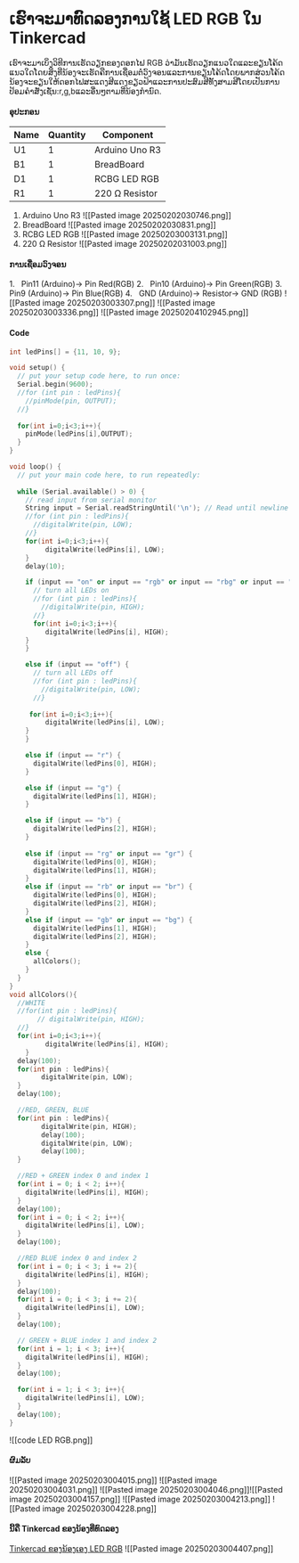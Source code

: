 # ເຮົາຈະມາທົດລອງການໃຊ້ LED RGB ໃນ Tinkercad
ເຮົາຈະມາເບິ່ງວິທີການເຮັດວຽກຂອງດອກໄຟ RGB ວ່າມັນເຮັດວຽກແນວໃດແລະຂຽນໂຄ້ດແນວໃດໂດຍສິ່ງທີ່ນ້ອງຈະເຮັດຄືການເຊື່ອມຕໍ່ວົງຈອນແລະການຂຽນໂຄ້ດໂດຍພາກສ່ວນໂຄ້ດນ້ອງຈະຂຽນໃຫ້ດອກໄຟສະແດງສີແດງຂຽວຟ້າແລະການປະສົມສີທັ້ງສາມສີໂດຍເປັນການປ້ອມຄຳສັ່ງເຊັ່ນ:r,g,bແລະອື່ນໆຕາມທີ່ນ້ອງກຳນົດ.
#### ອຸປະກອນ
| Name | Quantity | Component      |
| ---- | -------- | -------------- |
| U1   | 1        | Arduino Uno R3 |
| B1   | 1        | BreadBoard     |
| D1   | 1        | RCBG LED RGB   |
| R1   | 1        | 220 Ω Resistor |
1. Arduino Uno R3
![[Pasted image 20250202030746.png]]
2. BreadBoard
![[Pasted image 20250202030831.png]]
3. RCBG LED RGB
![[Pasted image 20250203003131.png]]
 4. 220 Ω Resistor
![[Pasted image 20250202031003.png]]

#### ການເຊື່ອມວົງຈອນ
1.   Pin11 (Arduino)-> Pin Red(RGB)
2.   Pin10 (Arduino)-> Pin Green(RGB)
3.   Pin9 (Arduino)-> Pin Blue(RGB)
4.   GND (Arduino)-> Resistor-> GND (RGB)
![[Pasted image 20250203003307.png]]
![[Pasted image 20250203003336.png]]
![[Pasted image 20250204102945.png]]
#### Code
```c++
int ledPins[] = {11, 10, 9};

void setup() {
  // put your setup code here, to run once:
  Serial.begin(9600);
  //for (int pin : ledPins){
    //pinMode(pin, OUTPUT);
  //}
  
  for(int i=0;i<3;i++){
    pinMode(ledPins[i],OUTPUT);
  }
}

void loop() {
  // put your main code here, to run repeatedly:
  
  while (Serial.available() > 0) {
    // read input from serial monitor
    String input = Serial.readStringUntil('\n'); // Read until newline
    //for (int pin : ledPins){
      //digitalWrite(pin, LOW);
    //}
    for(int i=0;i<3;i++){
    	 digitalWrite(ledPins[i], LOW);
 	}
    delay(10);

    if (input == "on" or input == "rgb" or input == "rbg" or input == "grb" or input == "gbr" or input == "brg" or input == "bgr" ) {
      // turn all LEDs on
      //for (int pin : ledPins){
        //digitalWrite(pin, HIGH);
      //}
      for(int i=0;i<3;i++){
    	 digitalWrite(ledPins[i], HIGH);
 	}
    }

    else if (input == "off") {
      // turn all LEDs off
      //for (int pin : ledPins){
        //digitalWrite(pin, LOW);
      //}
      
     for(int i=0;i<3;i++){
    	 digitalWrite(ledPins[i], LOW);
 	}
    }

    else if (input == "r") {
      digitalWrite(ledPins[0], HIGH);
    }

    else if (input == "g") {
      digitalWrite(ledPins[1], HIGH);
    }

    else if (input == "b") {
      digitalWrite(ledPins[2], HIGH);
    }
    
    else if (input == "rg" or input == "gr") {
      digitalWrite(ledPins[0], HIGH);
      digitalWrite(ledPins[1], HIGH);
    }
    else if (input == "rb" or input == "br") {
      digitalWrite(ledPins[0], HIGH);
      digitalWrite(ledPins[2], HIGH);
    }
    else if (input == "gb" or input == "bg") {
      digitalWrite(ledPins[1], HIGH);
      digitalWrite(ledPins[2], HIGH);
    }
    else {
      allColors();
    }
  }
}
void allColors(){
  //WHITE
  //for(int pin : ledPins){
       // digitalWrite(pin, HIGH);
  //}
  for(int i=0;i<3;i++){
    	 digitalWrite(ledPins[i], HIGH);
 	}
  delay(100);
  for(int pin : ledPins){
        digitalWrite(pin, LOW);
  }
  delay(100);

  //RED, GREEN, BLUE
  for(int pin : ledPins){
        digitalWrite(pin, HIGH);
        delay(100);
        digitalWrite(pin, LOW);
        delay(100);
  }

  //RED + GREEN index 0 and index 1
  for(int i = 0; i < 2; i++){
    digitalWrite(ledPins[i], HIGH);
  }
  delay(100);
  for(int i = 0; i < 2; i++){
    digitalWrite(ledPins[i], LOW);
  }
  delay(100);

  //RED BLUE index 0 and index 2
  for(int i = 0; i < 3; i += 2){
    digitalWrite(ledPins[i], HIGH);
  }
  delay(100);
  for(int i = 0; i < 3; i += 2){
    digitalWrite(ledPins[i], LOW);
  }
  delay(100);

  // GREEN + BLUE index 1 and index 2  
  for(int i = 1; i < 3; i++){
    digitalWrite(ledPins[i], HIGH);
  }
  delay(100);

  for(int i = 1; i < 3; i++){
    digitalWrite(ledPins[i], LOW);
  }
  delay(100);
}

```
![[code LED RGB.png]]
#### ຜົມລັບ
![[Pasted image 20250203004015.png]]
![[Pasted image 20250203004031.png]]
![[Pasted image 20250203004046.png]]![[Pasted image 20250203004157.png]]
![[Pasted image 20250203004213.png]]
![[Pasted image 20250203004228.png]]
#### ນີ້ຄື Tinkercad ຂອງນ້ອງທີ່ທົດລອງ
[Tinkercad ຂອງນ້ອງເອງ LED RGB](https://www.tinkercad.com/things/8KwKEUVblkx-3-rgb-or-led-with-serial-?sharecode=7dAdEvMm8ZHbD-xgQ1PTnnqVlI7WiS14UMw3NnQZ-5k)
![[Pasted image 20250203004407.png]]
